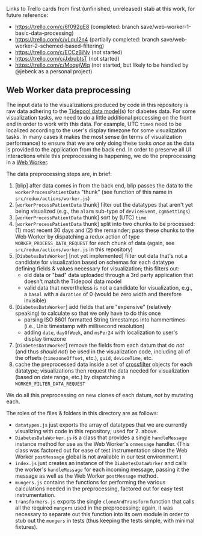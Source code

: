 Links to Trello cards from first (unfinished, unreleased) stab at this work, for future reference:

- https://trello.com/c/6f092gE8 (completed: branch save/web-worker-1-basic-data-processing)
- https://trello.com/c/vLquI2n4 (partially completed: branch save/web-worker-2-schemed-based-filtering)
- https://trello.com/c/ECCzBiNv (not started)
- https://trello.com/c/JxbubtsT (not started)
- https://trello.com/c/MoqejWIq (not started, but likely to be handled by @jebeck as a personal project)

## Web Worker data preprocessing

The input data to the visualizations produced by code in this repository is raw data adhering to the [Tidepool data model](http://developer.tidepool.io/data-model/ 'Tidepool Developer Microsite: Data Model Documentation')(s) for diabetes data. For some visualization tasks, we need to do a little additional processing on the front end in order to work with this data. For example, UTC `time`s need to be localized according to the user's display timezone for some visualization tasks. In many cases it makes the most sense (in terms of visualization performance) to ensure that we are only doing these tasks *once* as the data is provided to the application from the back end. In order to preserve all UI interactions while this preprocessing is happening, we do the preprocessing in a [Web Worker](https://developer.mozilla.org/en-US/docs/Web/API/Web_Workers_API 'MDN: Web Worker APIs').

The data preprocessing steps are, in brief:

  1. [blip] after data comes in from the back end, blip passes the data to the `workerProcessPatientData` "thunk" (see function of this name in `src/redux/actions/worker.js`)
  1. [`workerProcessPatientData` thunk] filter out the datatypes that aren't yet being visualized (e.g., the `alarm` sub-type of `deviceEvent`, `cgmSettings`)
  1. [`workerProcessPatientData` thunk] sort by (UTC) `time`
  1. [`workerProcessPatientData` thunk] split into two chunks to be processed: (1) most recent 30 days and (2) the remainder; pass these chunks to the Web Worker by dispatching a redux action of type `WORKER_PROCESS_DATA_REQUEST` for each chunk of data (again, see `src/redux/actions/worker.js` in this repository)
  1. [`DiabetesDataWorker`] [not yet implemented] filter out data that's not a candidate for visualization based on schemas for each datatype defining fields & values necessary for visualization; this filters out:
     + old data or "bad" data uploaded through a 3rd party application that doesn't match the Tidepool data model
     + valid data that nevertheless is not a candidate for visualization, e.g., a `basal` with a `duration` of 0 (would be zero width and therefore invisible)
  1. [`DiabetesDataWorker`] add fields that are "expensive" (relatively speaking) to calculate so that we only have to do this once
     + parsing ISO 8601 formatted String timestamps into hammertimes (i.e., Unix timestamp with millisecond resolution)
     + adding `date`, `dayOfWeek`, and `msPer24` with localization to user's display timezone
  1. [`DiabetesDataWorker`] remove the fields from each datum that do *not* (and thus *should not*) be used in the visualization code, including all of the offsets (`timezoneOffset`, etc.), `guid`, `deviceTime`, etc.
  1. cache the preprocessed data inside a set of [crossfilter](http://square.github.io/crossfilter/ 'Crossfilter') objects for each datatype; visualizations then request the data needed for visualization (based on date range, etc.) by dispatching a `WORKER_FILTER_DATA_REQUEST`

We do all this preprocessing on new clones of each datum, *not* by mutating each.

The roles of the files & folders in this directory are as follows:

- `datatypes.js` just exports the array of datatypes that we are currently visualizing with code in this repository; used for 2. above.
- `DiabetesDataWorker.js` is a class that provides a single `handleMessage` instance method for use as the Web Worker's `onmessage` handler. (This class was factored out for ease of test instrumentation since the Web Worker `postMessage` global is not available in our test environment.)
- `index.js` just creates an instance of the `DiabetesDataWorker` and calls the worker's `handleMessage` for each incoming message, passing it the message as well as the Web Worker `postMessage` method.
- `mungers.js` contains the functions for performing the various calculations needed in the preprocessing, factored out for easy test instrumentation.
- `transformers.js` exports the single `cloneAndTransform` function that calls all the required `mungers` used in the preprocessing; again, it was necessary to separate out this function into its own module in order to stub out the `mungers` in tests (thus keeping the tests simple, with minimal fixtures).

